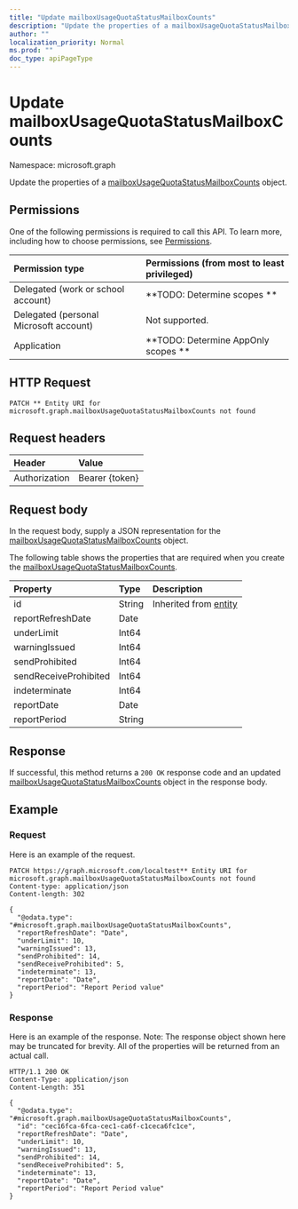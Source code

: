 ```yaml
---
title: "Update mailboxUsageQuotaStatusMailboxCounts"
description: "Update the properties of a mailboxUsageQuotaStatusMailboxCounts object."
author: ""
localization_priority: Normal
ms.prod: ""
doc_type: apiPageType
---
```


# Update mailboxUsageQuotaStatusMailboxCounts

Namespace: microsoft.graph

Update the properties of a [mailboxUsageQuotaStatusMailboxCounts](../resources/mailboxusagequotastatusmailboxcounts.md) object.

## Permissions
One of the following permissions is required to call this API. To learn more, including how to choose permissions, see [Permissions](/concepts/permissions-reference.md).

|Permission type|Permissions (from most to least privileged)|
|:---|:---|
|Delegated (work or school account)|**TODO: Determine scopes **|
|Delegated (personal Microsoft account)|Not supported.|
|Application|**TODO: Determine AppOnly scopes **|

## HTTP Request
<!-- {
  "blockType": "ignored"
}
-->
``` http
PATCH ** Entity URI for microsoft.graph.mailboxUsageQuotaStatusMailboxCounts not found
```

## Request headers
|Header|Value|
|:---|:---|
|Authorization|Bearer {token}|

## Request body
In the request body, supply a JSON representation for the [mailboxUsageQuotaStatusMailboxCounts](../resources/mailboxusagequotastatusmailboxcounts.md) object.

The following table shows the properties that are required when you create the [mailboxUsageQuotaStatusMailboxCounts](../resources/mailboxusagequotastatusmailboxcounts.md).

|Property|Type|Description|
|:---|:---|:---|
|id|String| Inherited from [entity](../resources/entity.md)|
|reportRefreshDate|Date||
|underLimit|Int64||
|warningIssued|Int64||
|sendProhibited|Int64||
|sendReceiveProhibited|Int64||
|indeterminate|Int64||
|reportDate|Date||
|reportPeriod|String||



## Response
If successful, this method returns a `200 OK` response code and an updated [mailboxUsageQuotaStatusMailboxCounts](../resources/mailboxusagequotastatusmailboxcounts.md) object in the response body.

## Example

### Request
Here is an example of the request.
<!-- {
  "blockType": "request",
  "name": "update_mailboxusagequotastatusmailboxcounts"
}
-->
``` http
PATCH https://graph.microsoft.com/localtest** Entity URI for microsoft.graph.mailboxUsageQuotaStatusMailboxCounts not found
Content-type: application/json
Content-length: 302

{
  "@odata.type": "#microsoft.graph.mailboxUsageQuotaStatusMailboxCounts",
  "reportRefreshDate": "Date",
  "underLimit": 10,
  "warningIssued": 13,
  "sendProhibited": 14,
  "sendReceiveProhibited": 5,
  "indeterminate": 13,
  "reportDate": "Date",
  "reportPeriod": "Report Period value"
}
```

### Response
Here is an example of the response. Note: The response object shown here may be truncated for brevity. All of the properties will be returned from an actual call.
<!-- {
  "blockType": "response",
  "truncated": true
}
-->
``` http
HTTP/1.1 200 OK
Content-Type: application/json
Content-Length: 351

{
  "@odata.type": "#microsoft.graph.mailboxUsageQuotaStatusMailboxCounts",
  "id": "cec16fca-6fca-cec1-ca6f-c1ceca6fc1ce",
  "reportRefreshDate": "Date",
  "underLimit": 10,
  "warningIssued": 13,
  "sendProhibited": 14,
  "sendReceiveProhibited": 5,
  "indeterminate": 13,
  "reportDate": "Date",
  "reportPeriod": "Report Period value"
}
```

